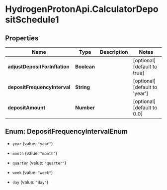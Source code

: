 # HydrogenProtonApi.CalculatorDepositSchedule1

## Properties
Name | Type | Description | Notes
------------ | ------------- | ------------- | -------------
**adjustDepositForInflation** | **Boolean** |  | [optional] [default to true]
**depositFrequencyInterval** | **String** |  | [optional] [default to 'year']
**depositAmount** | **Number** |  | [optional] [default to 0.0]


<a name="DepositFrequencyIntervalEnum"></a>
## Enum: DepositFrequencyIntervalEnum


* `year` (value: `"year"`)

* `month` (value: `"month"`)

* `quarter` (value: `"quarter"`)

* `week` (value: `"week"`)

* `day` (value: `"day"`)




